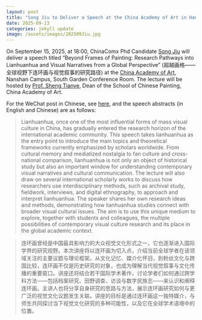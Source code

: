 ```yaml
---
layout: post
title: "Song Jiu to Deliver a Speech at the China Academy of Art in Hangzhou"
date: 2025-09-13
categories: jekyll update
image: /assets/images/202509Jiu.jpg
---
```


On September 15, 2025, at 18:00, ChinaComx Phd Candidate [Song Jiu](https://chinacomx.github.io/team/jiu/) will deliver a speech titled “Beyond Frames of Painting: Research Pathways into Lianhuanhua and Visual Narratives from a Global Perspective” (超越画格——全球视野下连环画与视觉叙事的研究路径) at the [China Academy of Art](https://en.caa.edu.cn/), Nanshan Campus, South Garden Conference Room. The lecture will be hosted by [Prof. Sheng Tianye](https://www.caa.edu.cn/sz/zzjs/shengtianye/zyjl.htm), Dean of the School of Chinese Painting, China Academy of Art.  

For the WeChat post in Chinese, see [here](https://mp.weixin.qq.com/s/tA_ILU2Kmjb3vB8l1RUflA), and the speech abstracts (in English and Chinese) are as follows: 

>Lianhuanhua, once one of the most influential forms of mass visual culture in China, has gradually entered the research horizon of the international academic community. This speech takes lianhuanhua as the entry point to introduce the main topics and theoretical frameworks currently emphasized by scholars worldwide. From cultural memory and mediatized nostalgia to fan culture and cross-national comparison, lianhuanhua is not only an object of historical study but also an important window for understanding contemporary visual narratives and cultural communication. The lecture will also draw on several international scholarly works to discuss how researchers use interdisciplinary methods, such as archival study, fieldwork, interviews, and digital ethnography, to approach and interpret lianhuanhua. The speaker shares her own research ideas and methods, demonstrating how lianhuanhua studies connect with broader visual cultural issues. The aim is to use this unique medium to explore, together with students and colleagues, the multiple possibilities of contemporary visual culture research and its place in the global academic context.

>连环画曾经是中国最具影响力的大众视觉文化形式之一，它也逐渐进入国际学界的研究视野。本次讲座将以连环画为切入点，介绍当前全球学者在该领域关注的主要议题与理论框架。从文化记忆、媒介化怀旧，到粉丝文化与跨国比较，连环画不仅是历史研究的对象，也成为理解当代视觉叙事与文化传播的重要窗口。讲座还将结合若干国际学术著作，讨论学者们如何通过跨学科方法——包括档案研究、田野调查、访谈与数字民族志——来认识和阐释连环画。主讲人也将分享自身研究的思路与方法，展示连环画研究如何与更广泛的视觉文化议题发生关联。讲座的目标是通过连环画这一独特媒介，与师生共同探讨当下视觉文化研究的多种可能性，以及它在全球学术语境中的位置。
